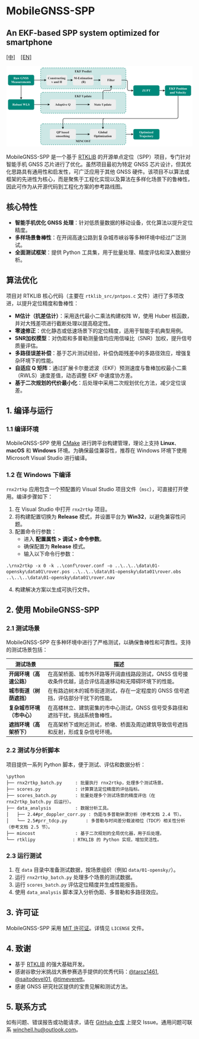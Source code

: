 # MobileGNSS-SPP

## An EKF-based SPP system optimized for smartphone

[[中]](./README_CN.md) &ensp; [[EN]](./README.md)

![MobileGNSS-SPP框架](https://raw.githubusercontent.com/salmoshu/Winchell-ImgBed/main/img/MobileGNSS-SPP%20Framework-20250616-150022.png)

MobileGNSS-SPP 是一个基于 [RTKLIB](https://www.rtklib.com/) 的开源单点定位（SPP）项目，专门针对智能手机 GNSS 芯片进行了优化。虽然项目最初为特定 GNSS 芯片设计，但其优化思路具有通用性和启发性，可广泛应用于其他 GNSS 硬件。该项目不以算法或框架的先进性为核心，而是聚焦于工程化实现以及算法在多样化场景下的鲁棒性，因此可作为从开源代码到工程化方案的参考路线图。

## 核心特性
- **智能手机优化 GNSS 处理**：针对低质量数据的移动设备，优化算法以提升定位精度。
- **多样场景鲁棒性**：在开阔高速公路到复杂城市峡谷等多种环境中经过广泛测试。
- **全面测试框架**：提供 Python 工具集，用于批量处理、精度评估和深入数据分析。

## 算法优化
项目对 RTKLIB 核心代码（主要在 `rtklib_src/pntpos.c` 文件）进行了多项改进，以提升定位精度和鲁棒性：

- **M估计（抗差估计）**：采用迭代最小二乘法构建权阵 W，使用 Huber 核函数，并对大残差项进行截断处理以提高稳定性。
- **零速修正**：优化静态或低速场景下的定位精度，适用于智能手机典型用例。
- **SNR加权模型**：对伪距和多普勒测量值均应用信噪比（SNR）加权，提升信号质量评估。
- **多路径误差补偿**：基于芯片测试经验，补偿伪距残差中的多路径效应，增强复杂环境下的性能。
- **自适应 Q 矩阵**：通过扩展卡尔曼滤波（EKF）预测速度与鲁棒加权最小二乘（RWLS）速度差值，动态调整 EKF 中速度协方差。
- **基于二次规划的代价最小化**：后处理中采用二次规划优化方法，减少定位误差。

## 1. 编译与运行

### 1.1 编译环境
MobileGNSS-SPP 使用 [CMake](https://cmake.org/) 进行跨平台构建管理，理论上支持 **Linux**、**macOS** 和 **Windows** 环境。为确保最佳兼容性，推荐在 Windows 环境下使用 Microsoft Visual Studio 进行编译。

### 1.2 在 Windows 下编译
`rnx2rtkp` 应用包含一个预配置的 Visual Studio 项目文件（`msc`），可直接打开使用。编译步骤如下：

1. 在 Visual Studio 中打开 `rnx2rtkp` 项目。
2. 将构建配置切换为 **Release** 模式，并设置平台为 **Win32**，以避免兼容性问题。
3. 配置命令行参数：
   - 进入 **配置属性 > 调试 > 命令参数**。
   - 确保配置为 **Release** 模式。
   - 输入以下命令行参数：

```shell
.\rnx2rtkp -x 0 -k ..\conf\rover.conf -o ..\..\..\data\01-opensky\data01\rover.pos ..\..\..\data\01-opensky\data01\rover.obs ..\..\..\data\01-opensky\data01\rover.nav
```

4. 构建解决方案以生成可执行文件。

## 2. 使用 MobileGNSS-SPP

### 2.1 测试场景
MobileGNSS-SPP 在多种环境中进行了严格测试，以确保鲁棒性和可靠性。支持的测试场景包括：

| 测试场景 | 描述 |
|----------|------|
| **开阔环境（高速公路）** | 在高架桥面、城市外环路等开阔直线路段测试，GNSS 信号接收条件优越，适合评估高速移动和无障碍环境下的性能。 |
| **城市街道（树荫遮挡）** | 在有路边树木的城市街道测试，存在一定程度的 GNSS 信号遮挡，评估部分干扰下的性能。 |
| **复杂城市环境（市中心）** | 在高楼林立、建筑密集的市中心测试，GNSS 信号受多路径和遮挡干扰，挑战系统鲁棒性。 |
| **遮挡环境（高架桥下）** | 在高架桥下或附近测试，桥墩、桥面及周边建筑导致信号遮挡和反射，形成复杂信号环境。 |

### 2.2 测试与分析脚本
项目提供一系列 Python 脚本，便于测试、评估和数据分析：

```plaintext
\python
├── rnx2rtkp_batch.py     : 批量执行 rnx2rtkp，处理多个测试场景。
├── scores.py             : 计算算法定位精度的评估指标。
├── scores_batch.py       : 批量处理多个测试场景的精度评估（在 rnx2rtkp_batch.py 后运行）。
├── data_analysis         : 数据分析工具。
│   ├── 2.4#pr_doppler_corr.py : 伪距与多普勒钟漂分析（参考文档 2.4 节）。
│   └── 2.5#prr_tdcp.py       : 多普勒与时间差分载波相位（TDCP）相关性分析（参考文档 2.5 节）。
├── mincost               : 基于二次规划的全局优化器，用于后处理。
└── rtklipy              : RTKLIB 的 Python 实现，增加灵活性。
```

### 2.3 运行测试
1. 在 `data` 目录中准备测试数据，按场景组织（例如 `data/01-opensky/`）。
2. 运行 `rnx2rtkp_batch.py` 处理多个场景的测试数据。
3. 运行 `scores_batch.py` 评估定位精度并生成性能报告。
4. 使用 `data_analysis` 脚本深入分析伪距、多普勒和多路径效应。

## 3. 许可证
MobileGNSS-SPP 采用 [MIT 许可证](LICENSE)。详情见 `LICENSE` 文件。

## 4. 致谢
- 基于 [RTKLIB](https://www.rtklib.com/) 的强大基础开发。
- 感谢谷歌分米挑战大赛参赛选手提供的优秀代码：[@taroz1461](https://www.kaggle.com/taroz1461), [@saitodevel01](https://www.kaggle.com/saitodevel01), [@timeverett](https://www.kaggle.com/timeverett)。
- 感谢 GNSS 研究社区提供的宝贵见解和测试方法。

## 5. 联系方式
如有问题、错误报告或功能请求，请在 [GitHub 仓库](https://github.com/salmoshu/MobileGNSS-SPP) 上提交 Issue。通用问题可联系 [winchell.hu@outlook.com](mailto:winchell.hu@outlook.com)。
